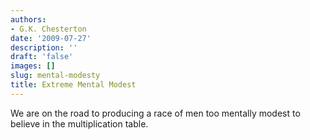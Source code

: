 ```yaml
---
authors:
- G.K. Chesterton
date: '2009-07-27'
description: ''
draft: 'false'
images: []
slug: mental-modesty
title: Extreme Mental Modest
---
```


We are on the road to producing a race of men too mentally modest to believe in the multiplication table.